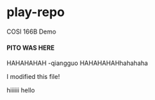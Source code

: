 # play-repo
COSI 166B Demo

#### PITO WAS HERE
HAHAHAHAH -qiangguo
HAHAHAHAHhahahaha



I modified this file!

hiiiiii
hello
